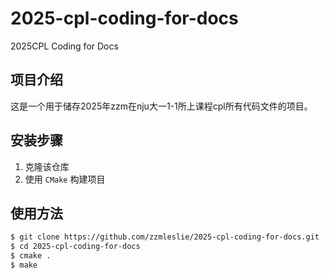 # 2025-cpl-coding-for-docs
2025CPL Coding for Docs

## 项目介绍
这是一个用于储存2025年zzm在nju大一1-1所上课程cpl所有代码文件的项目。

## 安装步骤
1. 克隆该仓库
2. 使用 `CMake` 构建项目

## 使用方法
```bash
$ git clone https://github.com/zzmleslie/2025-cpl-coding-for-docs.git
$ cd 2025-cpl-coding-for-docs
$ cmake .
$ make

